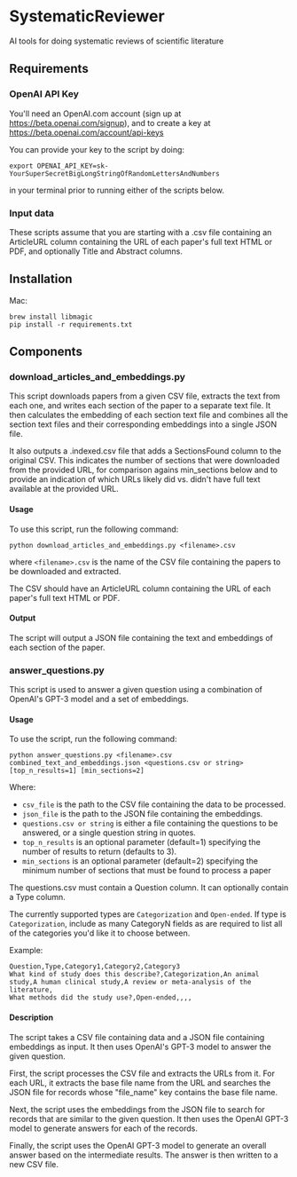 # SystematicReviewer
AI tools for doing systematic reviews of scientific literature

## Requirements

### OpenAI API Key

You'll need an OpenAI.com account (sign up at https://beta.openai.com/signup), and to create a key at https://beta.openai.com/account/api-keys

You can provide your key to the script by doing:
```
export OPENAI_API_KEY=sk-YourSuperSecretBigLongStringOfRandomLettersAndNumbers
```
in your terminal prior to running either of the scripts below.

### Input data

These scripts assume that you are starting with a .csv file containing an ArticleURL column containing the URL of each paper's full text HTML or PDF, and optionally Title and Abstract columns.

## Installation

Mac:
```
brew install libmagic
pip install -r requirements.txt
```

## Components

### download_articles_and_embeddings.py

This script downloads papers from a given CSV file, extracts the text from each one, and writes each section of the paper to a separate text file. It then calculates the embedding of each section text file and combines all the section text files and their corresponding embeddings into a single JSON file.

It also outputs a .indexed.csv file that adds a SectionsFound column to the original CSV. This indicates the number of sections that were downloaded from the provided URL, for comparison agains min_sections below and to provide an indication of which URLs likely did vs. didn't have full text available at the provided URL.

#### Usage

To use this script, run the following command:

```
python download_articles_and_embeddings.py <filename>.csv
```

where `<filename>.csv` is the name of the CSV file containing the papers to be downloaded and extracted.

The CSV should have an ArticleURL column containing the URL of each paper's full text HTML or PDF.

#### Output

The script will output a JSON file containing the text and embeddings of each section of the paper.

### answer_questions.py


This script is used to answer a given question using a combination of OpenAI's GPT-3 model and a set of embeddings.

#### Usage

To use the script, run the following command:

```
python answer_questions.py <filename>.csv combined_text_and_embeddings.json <questions.csv or string> [top_n_results=1] [min_sections=2]
```

Where:

- `csv_file` is the path to the CSV file containing the data to be processed.
- `json_file` is the path to the JSON file containing the embeddings.
- `questions.csv or string` is either a file containing the questions to be answered, or a single question string in quotes.
- `top_n_results` is an optional parameter (default=1) specifying the number of results to return (defaults to 3).
- `min_sections` is an optional parameter (default=2) specifying the minimum number of sections that must be found to process a paper

The questions.csv must contain a Question column. It can optionally contain a Type column.

The currently supported types are `Categorization` and `Open-ended`. If type is `Categorization`, include as many CategoryN fields as are required to list all of the categories you'd like it to choose between.

Example:
```
Question,Type,Category1,Category2,Category3
What kind of study does this describe?,Categorization,An animal study,A human clinical study,A review or meta-analysis of the literature,
What methods did the study use?,Open-ended,,,,
```

#### Description

The script takes a CSV file containing data and a JSON file containing embeddings as input. It then uses OpenAI's GPT-3 model to answer the given question.

First, the script processes the CSV file and extracts the URLs from it. For each URL, it extracts the base file name from the URL and searches the JSON file for records whose "file_name" key contains the base file name.

Next, the script uses the embeddings from the JSON file to search for records that are similar to the given question. It then uses the OpenAI GPT-3 model to generate answers for each of the records.

Finally, the script uses the OpenAI GPT-3 model to generate an overall answer based on the intermediate results. The answer is then written to a new CSV file.
